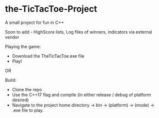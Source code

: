 # the-TicTacToe-Project

A small project for fun in C++

Soon to add - HighScore lists, Log files of winners, indicators via external vendor

Playing the game:
 - Download the TheTicTacToe.exe file
 - Play!
 
OR

Build:
 - Clone the repo
 - Use the C++17 flag and compile (in either release / debug of platform desired)
 - Navigate to the project home directory -> bin -> (platform) -> (mode) -> .exe file to play.
